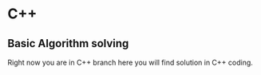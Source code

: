# C++

## Basic Algorithm solving

Right now you are in C++ branch here you will find solution in C++ coding.